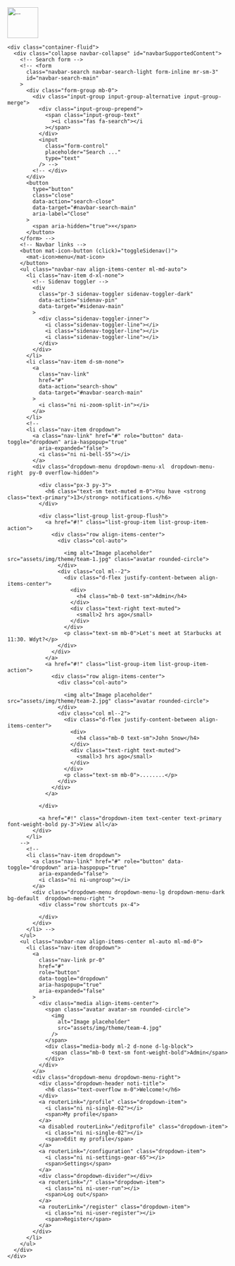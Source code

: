 <!-- Sidenav -->
<nav
  *ngIf="!hasRoute('login')"
  class="
    sidenav
    navbar navbar-vertical
    fixed-left
    navbar-expand-xs navbar-light
    bg-white
  "
  id="sidenav-main"
>
  <div class="scrollbar-inner">
    <!-- Brand -->
    <div class="sidenav-header align-items-center">
      <a class="navbar-brand" href="javascript:void(0)">
        <img
          width="70"
          height="70"
          src="assets/img/logo.png"
          style="max-height: 80px"
          class="navbar-brand-img"
          alt="..."
        />
      </a>
    </div>
    <div class="navbar-inner">
      <!-- Collapse -->
      <div class="collapse navbar-collapse" id="sidenav-collapse-main">
        <!-- Nav items -->
        <app-navigation></app-navigation>
      </div>
    </div>
  </div>
</nav>
<!-- Main content -->
<div class="main-content" id="panel" *ngIf="!hasRoute('login')">
  <!-- Topnav -->
  <nav class="navbar navbar-top navbar-expand navbar-dark bg-lightgray border-bottom">

    <div class="container-fluid">
      <div class="collapse navbar-collapse" id="navbarSupportedContent">
        <!-- Search form -->
        <!-- <form
          class="navbar-search navbar-search-light form-inline mr-sm-3"
          id="navbar-search-main"
        >
          <div class="form-group mb-0">
            <div class="input-group input-group-alternative input-group-merge">
              <div class="input-group-prepend">
                <span class="input-group-text"
                  ><i class="fas fa-search"></i
                ></span>
              </div>
              <input
                class="form-control"
                placeholder="Search ..."
                type="text"
              /> -->
            <!-- </div>
          </div>
          <button
            type="button"
            class="close"
            data-action="search-close"
            data-target="#navbar-search-main"
            aria-label="Close"
          >
            <span aria-hidden="true">×</span>
          </button>
        </form> -->
        <!-- Navbar links -->
        <button mat-icon-button (click)="toggleSidenav()">
          <mat-icon>menu</mat-icon>
        </button>
        <ul class="navbar-nav align-items-center ml-md-auto">
          <li class="nav-item d-xl-none">
            <!-- Sidenav toggler -->
            <div
              class="pr-3 sidenav-toggler sidenav-toggler-dark"
              data-action="sidenav-pin"
              data-target="#sidenav-main"
            >
              <div class="sidenav-toggler-inner">
                <i class="sidenav-toggler-line"></i>
                <i class="sidenav-toggler-line"></i>
                <i class="sidenav-toggler-line"></i>
              </div>
            </div>
          </li>
          <li class="nav-item d-sm-none">
            <a
              class="nav-link"
              href="#"
              data-action="search-show"
              data-target="#navbar-search-main"
            >
              <i class="ni ni-zoom-split-in"></i>
            </a>
          </li>
          <!--
          <li class="nav-item dropdown">
            <a class="nav-link" href="#" role="button" data-toggle="dropdown" aria-haspopup="true"
              aria-expanded="false">
              <i class="ni ni-bell-55"></i>
            </a>
            <div class="dropdown-menu dropdown-menu-xl  dropdown-menu-right  py-0 overflow-hidden">
             
              <div class="px-3 py-3">
                <h6 class="text-sm text-muted m-0">You have <strong class="text-primary">13</strong> notifications.</h6>
              </div>
            
              <div class="list-group list-group-flush">
                <a href="#!" class="list-group-item list-group-item-action">
                  <div class="row align-items-center">
                    <div class="col-auto">
                     
                      <img alt="Image placeholder" src="assets/img/theme/team-1.jpg" class="avatar rounded-circle">
                    </div>
                    <div class="col ml--2">
                      <div class="d-flex justify-content-between align-items-center">
                        <div>
                          <h4 class="mb-0 text-sm">Admin</h4>
                        </div>
                        <div class="text-right text-muted">
                          <small>2 hrs ago</small>
                        </div>
                      </div>
                      <p class="text-sm mb-0">Let's meet at Starbucks at 11:30. Wdyt?</p>
                    </div>
                  </div>
                </a>
                <a href="#!" class="list-group-item list-group-item-action">
                  <div class="row align-items-center">
                    <div class="col-auto">
                    
                      <img alt="Image placeholder" src="assets/img/theme/team-2.jpg" class="avatar rounded-circle">
                    </div>
                    <div class="col ml--2">
                      <div class="d-flex justify-content-between align-items-center">
                        <div>
                          <h4 class="mb-0 text-sm">John Snow</h4>
                        </div>
                        <div class="text-right text-muted">
                          <small>3 hrs ago</small>
                        </div>
                      </div>
                      <p class="text-sm mb-0">........</p>
                    </div>
                  </div>
                </a>

              </div>
            
              <a href="#!" class="dropdown-item text-center text-primary font-weight-bold py-3">View all</a>
            </div>
          </li>
        -->
          <!--
          <li class="nav-item dropdown">
            <a class="nav-link" href="#" role="button" data-toggle="dropdown" aria-haspopup="true"
              aria-expanded="false">
              <i class="ni ni-ungroup"></i>
            </a>
            <div class="dropdown-menu dropdown-menu-lg dropdown-menu-dark bg-default  dropdown-menu-right ">
              <div class="row shortcuts px-4">

              </div>
            </div>
          </li> -->
        </ul>
        <ul class="navbar-nav align-items-center ml-auto ml-md-0">
          <li class="nav-item dropdown">
            <a
              class="nav-link pr-0"
              href="#"
              role="button"
              data-toggle="dropdown"
              aria-haspopup="true"
              aria-expanded="false"
            >
              <div class="media align-items-center">
                <span class="avatar avatar-sm rounded-circle">
                  <img
                    alt="Image placeholder"
                    src="assets/img/theme/team-4.jpg"
                  />
                </span>
                <div class="media-body ml-2 d-none d-lg-block">
                  <span class="mb-0 text-sm font-weight-bold">Admin</span>
                </div>
              </div>
            </a>
            <div class="dropdown-menu dropdown-menu-right">
              <div class="dropdown-header noti-title">
                <h6 class="text-overflow m-0">Welcome!</h6>
              </div>
              <a routerLink="/profile" class="dropdown-item">
                <i class="ni ni-single-02"></i>
                <span>My profile</span>
              </a>
              <a disabled routerLink="/editprofile" class="dropdown-item">
                <i class="ni ni-single-02"></i>
                <span>Edit my profile</span>
              </a>
              <a routerLink="/configuration" class="dropdown-item">
                <i class="ni ni-settings-gear-65"></i>
                <span>Settings</span>
              </a>
              <div class="dropdown-divider"></div>
              <a routerLink="/" class="dropdown-item">
                <i class="ni ni-user-run"></i>
                <span>Log out</span>
              </a>
              <a routerLink="/register" class="dropdown-item">
                <i class="ni ni-user-register"></i>
                <span>Register</span>
              </a>
            </div>
          </li>
        </ul>
      </div>
    </div>
  </nav>

  <!-- container -->
  <div class="header bg-lightgray pb-6">
    <div class="container-fluid">
      <div class="header-body">
        <div class="row align-items-center py-4"></div>
      </div>
    </div>
  </div>
  <div class="container-fluid mt--6">
    <div class="row">
      <div class="col">
        <router-outlet></router-outlet>
      </div>
    </div>
    <footer class="footer pt-0">
      <div class="row align-items-center justify-content-lg-between">
        <div class="col-lg-6">
          <div class="copyright text-center text-lg-left text-muted"></div>
        </div>
        <div class="col-lg-6">
          <ul
            class="nav nav-footer justify-content-center justify-content-lg-end"
          ></ul>
        </div>
      </div>
    </footer>
  </div>
</div>
<!-- sign-in-->



<br /><br />
<div *ngIf="hasRoute('login')">
  <app-login></app-login>
</div>



<!-- Argon Scripts -->
<!-- Core -->
<script src="assets/vendor/jquery/dist/jquery.min.js"></script>
<script src="assets/vendor/bootstrap/dist/js/bootstrap.bundle.min.js"></script>
<script src="assets/vendor/js-cookie/js.cookie.js"></script>
<script src="assets/vendor/jquery.scrollbar/jquery.scrollbar.min.js"></script>
<script src="assets/vendor/jquery-scroll-lock/dist/jquery-scrollLock.min.js"></script>
<!-- Argon JS -->
<script src="assets/js/argon.js?v=1.2.0"></script>
